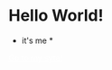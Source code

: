 # Hello World!
* it's me *
<html lan="ru">
  <head>
 <meta charset="UTF-8">
<title>Hello, World!</title>
    <meta http-equiv="Content-Type" content="text/html" charset="UTF-8">
    <meta name="description"
          content="Сайт разработчика Luffinage. Програмирование, Контактные данные и Прочая информация">
    <meta name="keywords" content="HTML,CSS,JavaScript">
    <meta name="author" content="Luffinage">
    <meta name="application-name" content="Site from Luffi">
    <meta name="theme-color" content="#FFC0CB">
    <meta name="viewport" content="width=device-width, initial-scale=1.0">
    <link rel="icon"
          href="Image/Icon_Site_HTML5.png"
          type="image/png" sizes="16x16">
    <link rel="icon"
          href="Image/Icon_Site_HTML5.png"
          type="image/png" sizes="32x32">
    <link rel="icon"
          href="Image/Icon_Site_HTML5.png"
          type="image/png" sizes="64x64">
     <style>

        body {         
            
            margin: 0;
            color: #ffffff;
            background: url(Image/BackGround.webp);
            background-position: center center;
            background-repeat: no-repeat;
            background-attachment: fixed;
            background-size: cover;
            background-color: #0d4363;
            
            
        }
       a {
       color: #ffffff;
       }
body.border
       {
            position: absolute;
            top: 50%;
            Left 40%;
            right 40%;
            border: 2px solid rgb(46, 151, 171);
            border-radius: 20px;
            box-sizing: border-box;
            justify-content: space-around;
            align-items: center;
            text-align: center;
            background-color: rgba(255, 255, 255, 0.38);
       }
       </style>     
  </head>
                   <body class="border">
<a href="Page_Main.html">Go to my syte!</a>
                        </body>
</html>
